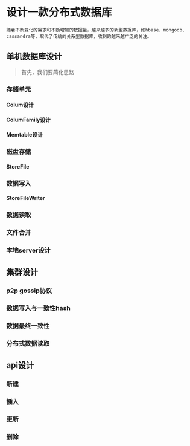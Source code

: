 # 设计一款分布式数据库 #
	随着不断变化的需求和不断增加的数据量，越来越多的新型数据库，如hbase、mongodb、cassandra等，取代了传统的关系型数据库，收到的越来越广泛的关注。
## 单机数据库设计 ##
> 首先，我们要简化思路

### 存储单元 ###
#### Colum设计 ####
#### ColumFamily设计 ####
#### Memtable设计 ####
### 磁盘存储 ###
#### StoreFile ####
### 数据写入 ###
#### StoreFileWriter ####
### 数据读取 ###
### 文件合并 ###
### 本地server设计 ###
## 集群设计 ##
### p2p gossip协议 ###
### 数据写入与一致性hash ###
### 数据最终一致性 ###
### 分布式数据读取 ###
## api设计 ##
### 新建 ###
### 插入 ###
### 更新 ###
### 删除 ###

